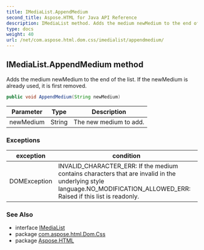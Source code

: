 ```yaml
---
title: IMediaList.AppendMedium
second_title: Aspose.HTML for Java API Reference
description: IMediaList method. Adds the medium newMedium to the end of the list. If the newMedium is already used it is first removed
type: docs
weight: 40
url: /net/com.aspose.html.dom.css/imedialist/appendmedium/
---
```

## IMediaList.AppendMedium method

Adds the medium newMedium to the end of the list. If the newMedium is already used, it is first removed.

```java
public void AppendMedium(String newMedium)
```

| Parameter | Type | Description |
| --- | --- | --- |
| newMedium | String | The new medium to add. |

### Exceptions

| exception | condition |
| --- | --- |
| DOMException | INVALID_CHARACTER_ERR: If the medium contains characters that are invalid in the underlying style language.NO_MODIFICATION_ALLOWED_ERR: Raised if this list is readonly. |

### See Also

* interface [IMediaList](../)
* package [com.aspose.html.Dom.Css](../../imedialist/)
* package [Aspose.HTML](../../../)
